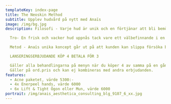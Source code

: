 ```yaml
---
templateKey: index-page
title: The Neoskin Method 
subtitle: Upplev hudvård på nytt med Anaïs 
image: /img/bg.jpg
description: Filosofi - Varje hud är unik och en förtjänar att bli bemött och omhändertagen som så,       utan standard metod. 

  Tro- En frisk och vacker hud uppnås tack vare ett välbefinnande i en hälsosam livsstil, daglig hudvård och kontinuerlig uppföljning hos den Auktoriserade hudterapeuten. 

  Metod - Anaïs unika koncept går ut på att kunden kan slippa försöka boka rätt behandling själv utan istället boka en “öppen-tid” och låta experten på bästa möjliga sätt skräddarsy i tid och budget efter hudens behov.

  LANSERINGSERBJUDANDE KÖP 4 BETALA FÖR 3

  Gäller alla behandlingarna på menyn när du köper 4 av samma på en gång. 
  Gäller på ord.pris och kan ej kombineras med andra erbjudanden.
features:
  - Acne paketet, värde 5300:-
  - 4x Enerpeel hands, värde 6000
  - 6x Lift & Tight Ögon eller Mun, värde 6000
portrait: /img/anais_aesthetica_consulting_blg_9107_6_xx.jpg
---
```

